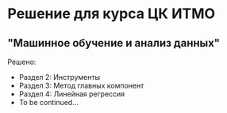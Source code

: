 # Решение для курса ЦК ИТМО
## "Машинное обучение и анализ данных"

Решено:
- Раздел 2: Инструменты
- Раздел 3: Метод главных компонент
- Раздел 4: Линейная регрессия
- To be continued...